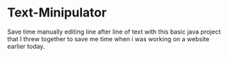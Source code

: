 Text-Minipulator
================

Save time manually editing line after line of text with this basic java project that I threw together to save me time when i was working on a website earlier today.
